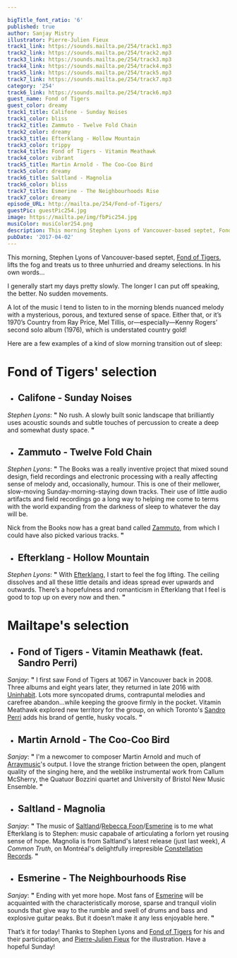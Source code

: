 ```yaml
---

bigTitle_font_ratio: '6'
published: true
author: Sanjay Mistry
illustrator: Pierre-Julien Fieux
track1_link: https://sounds.mailta.pe/254/track1.mp3
track2_link: https://sounds.mailta.pe/254/track2.mp3
track3_link: https://sounds.mailta.pe/254/track3.mp3
track4_link: https://sounds.mailta.pe/254/track4.mp3
track5_link: https://sounds.mailta.pe/254/track5.mp3
track7_link: https://sounds.mailta.pe/254/track7.mp3
category: '254'
track6_link: https://sounds.mailta.pe/254/track6.mp3
guest_name: Fond of Tigers
guest_color: dreamy
track1_title: Califone - Sunday Noises
track1_color: bliss
track2_title: Zammuto - Twelve Fold Chain
track2_color: dreamy
track3_title: Efterklang - Hollow Mountain
track3_color: trippy
track4_title: Fond of Tigers - Vitamin Meathawk
track4_color: vibrant
track5_title: Martin Arnold - The Coo-Coo Bird
track5_color: dreamy
track6_title: Saltland - Magnolia
track6_color: bliss
track7_title: Esmerine - The Neighbourhoods Rise
track7_color: dreamy
episode_URL: http://mailta.pe/254/Fond-of-Tigers/
guestPic: guestPic254.jpg
image: https://mailta.pe/img/fbPic254.jpg
musiColor: musiColor254.png
description: This morning Stephen Lyons of Vancouver-based septet, Fond of Tigers, lifts the fog and treats us to three unhurried and dreamy selections.
pubDate: '2017-04-02'
---
```

This morning, Stephen Lyons of Vancouver-based septet, [Fond of Tigers](http://www.fondoftigers.com/), lifts the fog and treats us to three unhurried and dreamy selections. In his own words...
<p>I generally start my days pretty slowly. The longer I can put off speaking, the better. No sudden movements.
<p>A lot of the music I tend to listen to in the morning blends nuanced melody with a mysterious, porous, and textured sense of space. Either that, or it’s 1970’s Country from Ray Price, Mel Tillis, or—especially—Kenny Rogers’ second solo album (1976), which is understated country gold!

<p>Here are a few examples of a kind of slow morning transition out of sleep:



# **Fond of Tigers' selection**

+ ## Califone - Sunday Noises
_Stephen Lyons_: **"** No rush. A slowly built sonic landscape that brilliantly uses acoustic sounds and subtle touches of percussion  to create a deep and somewhat dusty space. **"** 

+ ## Zammuto - Twelve Fold Chain
_Stephen Lyons_: **"** The Books was a really inventive project that mixed sound design, field recordings and electronic processing with a really affecting sense of melody and, occasionally, humour. This is one of their mellower, slow-moving Sunday-morning-staying down tracks. Their use of little audio artifacts and field recordings go a long way to helping me come to terms with the world expanding from the darkness of sleep to whatever the day will be.

Nick from the Books now has a great band called [Zammuto](https://zammutosound.com/), from which I could have also picked various tracks. **"** 

+ ## Efterklang - Hollow Mountain
_Stephen Lyons_: **"** With [Efterklang](http://efterklang.net/home/), I start to feel the fog lifting. The ceiling dissolves and all these little details and ideas spread ever upwards and outwards. There’s a hopefulness and romanticism in Efterklang that I feel is good to top up on every now and then.  **"** 



# Mailtape's selection

+ ## Fond of Tigers - Vitamin Meathawk (feat. Sandro Perri)
_Sanjay_: **"** I first saw Fond of Tigers at 1067 in Vancouver back in 2008. Three albums and eight years later, they returned in late 2016 with [Uninhabit](https://fondoftigers.bandcamp.com/album/uninhabit). Lots more syncopated drums, contrapuntal melodies and carefree abandon...while keeping the groove firmly in the pocket. Vitamin Meathawk explored new territory for the group, on which Toronto's [Sandro Perri](http://www.sandroperri.com/) adds his brand of gentle, husky vocals. **"**  

+ ## Martin Arnold - The Coo-Coo Bird
_Sanjay_: **"** I'm a newcomer to composer Martin Arnold and much of [Arraymusic](http://www.arraymusic.com/)'s output. I love the strange friction between the open, plangent quality of the singing here, and the weblike instrumental work from Callum McSherry, the Quatuor Bozzini quartet and University of Bristol New Music Ensemble. **"** 

+ ## Saltland - Magnolia
_Sanjay_: **"** The music of [Saltland](http://www.saltland.ca/)/[Rebecca Foon](http://www.rebeccafoon.com/)/[Esmerine](http://www.esmerine.com/) is to me what Efterklang is to Stephen: music capabale of articulating a forlorn yet rousing sense of hope. Magnolia is from Saltland's latest release (just last week), _A Common Truth_, on Montréal's delightfully irrepresible [Constellation Records](http://cstrecords.com/). **"** 

+ ## Esmerine - The Neighbourhoods Rise
_Sanjay_: **"** Ending with yet more hope. Most fans of [Esmerine](http://www.esmerine.com/) will be acquainted with the characteristically morose, sparse and tranquil violin sounds that give way to the rumble and swell of drums and bass and explosive guitar peaks. But it doesn’t make it any less enjoyable here. **"** 


That’s it for today! Thanks to Stephen Lyons and [Fond of Tigers](http://www.fondoftigers.com/) for his and their participation, and [Pierre-Julien Fieux](http://pierrejulienfieux.com/) for the illustration. Have a hopeful Sunday!
